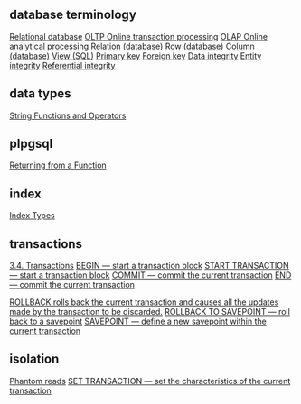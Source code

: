 ## database terminology
[Relational database](https://en.wikipedia.org/wiki/Relational_database)
[OLTP Online transaction processing](https://en.wikipedia.org/wiki/Online_transaction_processing)
[OLAP Online analytical processing](https://en.wikipedia.org/wiki/Online_analytical_processing)
[Relation (database)](https://en.wikipedia.org/wiki/Relation_(database))
[Row (database)](https://en.wikipedia.org/wiki/Row_(database))
[Column (database)](https://en.wikipedia.org/wiki/Column_(database))
[View (SQL)](https://en.wikipedia.org/wiki/View_(SQL))
[Primary key](https://en.wikipedia.org/wiki/Primary_key)
[Foreign key](https://en.wikipedia.org/wiki/Foreign_key)
[Data integrity](https://en.wikipedia.org/wiki/Data_integrity)
[Entity integrity](https://en.wikipedia.org/wiki/Entity_integrity)
[Referential integrity](https://en.wikipedia.org/wiki/Referential_integrity)

## data types
[String Functions and Operators](https://www.postgresql.org/docs/current/functions-string.html)

## plpgsql
[Returning from a Function](https://www.postgresql.org/docs/current/plpgsql-control-structures.html#PLPGSQL-STATEMENTS-RETURNING)

## index
[Index Types](https://www.postgresql.org/docs/current/indexes-types.html)

## transactions
[3.4. Transactions](https://www.postgresql.org/docs/current/tutorial-transactions.html)
[BEGIN — start a transaction block](https://www.postgresql.org/docs/current/sql-begin.html)
[START TRANSACTION — start a transaction block](https://www.postgresql.org/docs/current/sql-start-transaction.html)
[COMMIT — commit the current transaction](https://www.postgresql.org/docs/current/sql-commit.html)
[END — commit the current transaction](https://www.postgresql.org/docs/current/sql-end.html)

[ROLLBACK rolls back the current transaction and causes all the updates made by the transaction to be discarded.](https://www.postgresql.org/docs/current/sql-rollback.html)
[ROLLBACK TO SAVEPOINT — roll back to a savepoint](https://www.postgresql.org/docs/current/sql-rollback-to.html)
[SAVEPOINT — define a new savepoint within the current transaction](https://www.postgresql.org/docs/current/sql-savepoint.html)

## isolation
[Phantom reads](https://en.wikipedia.org/wiki/Isolation_(database_systems)#Phantom_reads)
[SET TRANSACTION — set the characteristics of the current transaction](https://www.postgresql.org/docs/current/sql-set-transaction.html)
